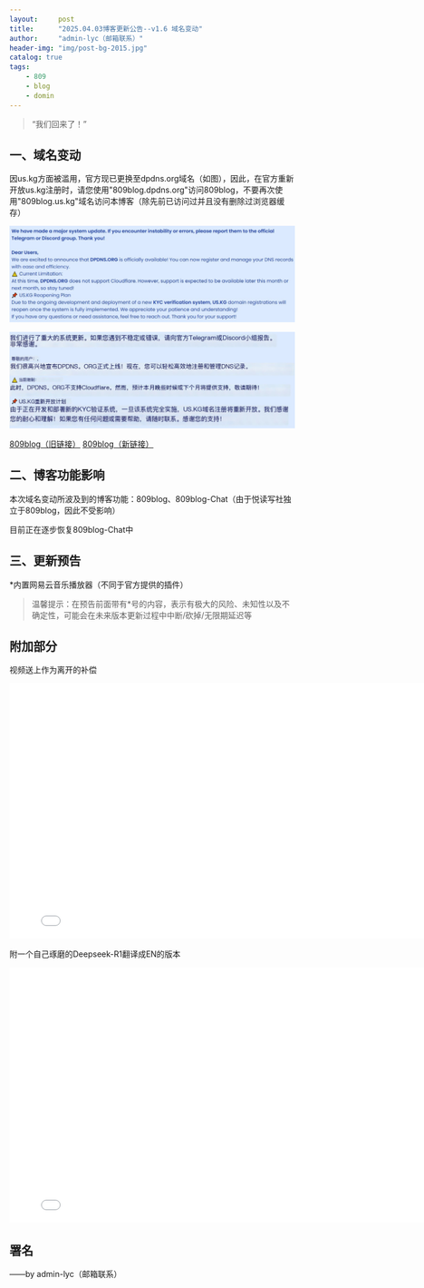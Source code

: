 ```yaml
---
layout:     post
title:      "2025.04.03博客更新公告--v1.6 域名变动"
author:     "admin-lyc（邮箱联系）"
header-img: "img/post-bg-2015.jpg"
catalog: true
tags:
    - 809
    - blog
    - domin
---
```


> “我们回来了！”

## 一、域名变动

<p>因us.kg方面被滥用，官方现已更换至dpdns.org域名（如图），因此，在官方重新开放us.kg注册时，请您使用"809blog.dpdns.org"访问809blog，不要再次使用"809blog.us.kg"域名访问本博客（除先前已访问过并且没有删除过浏览器缓存）</p>

![个人页的官方提示（EN）](/img/us.kg(en).jpg "个人页的官方提示（EN）")

![个人页的官方提示（CN机翻）](/img/us.kg(cn).jpg "个人页的官方提示（CN机翻）")

[809blog（旧链接）](https://809blog.us.kg/)
[809blog（新链接）](https://809blog.dpdns.org/)

## 二、博客功能影响

<p>本次域名变动所波及到的博客功能：809blog、809blog-Chat（由于悦读写社独立于809blog，因此不受影响）</p>

<p>目前正在逐步恢复809blog-Chat中</p>

## 三、更新预告

<p>*内置网易云音乐播放器（不同于官方提供的插件）</p>

> 温馨提示：在预告前面带有*号的内容，表示有极大的风险、未知性以及不确定性，可能会在未来版本更新过程中中断/砍掉/无限期延迟等

## 附加部分

<p>视频送上作为离开的补偿</p>

<iframe width="800" height="450" src="//player.bilibili.com/player.html?isOutside=true&aid=113977577177403&bvid=BV1gAN9euEez&cid=28308016070&p=1" scrolling="no" border="0" frameborder="no" framespacing="0" allowfullscreen="true"> </iframe>

<p>附一个自己琢磨的Deepseek-R1翻译成EN的版本</p>

<iframe width="800" height="450" src="//player.bilibili.com/player.html?isOutside=true&aid=114279382515874&bvid=BV1doZRYvEpN&cid=29232662624&p=1" scrolling="no" border="0" frameborder="no" framespacing="0" allowfullscreen="true"> </iframe>

<p id = "build"></p>

## 署名

<p>——by admin-lyc（邮箱联系）</p>
